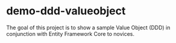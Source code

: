 # demo-ddd-valueobject
The goal of this project is to show a sample Value Object (DDD) in conjunction with Entity Framework Core to novices.
